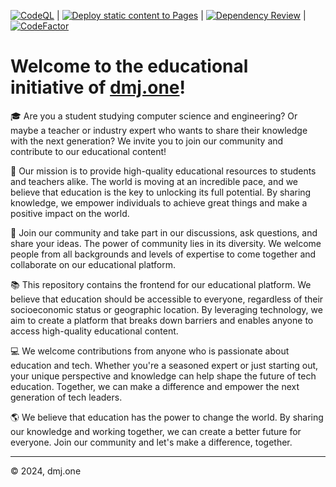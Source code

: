 [![CodeQL](https://github.com/dmjone/dmjone.github.io/actions/workflows/codeql.yml/badge.svg)](https://github.com/dmjone/dmjone.github.io/actions/workflows/codeql.yml) | [![Deploy static content to Pages](https://github.com/dmjone/dmjone.github.io/actions/workflows/pages.yml/badge.svg)](https://github.com/dmjone/dmjone.github.io/actions/workflows/pages.yml) | [![Dependency Review](https://github.com/dmjone/dmjone.github.io/actions/workflows/dependency-review.yml/badge.svg)](https://github.com/dmjone/dmjone.github.io/actions/workflows/dependency-review.yml) | [![CodeFactor](https://www.codefactor.io/repository/github/dmjone/dmjone/badge)](https://www.codefactor.io/repository/github/dmjone/dmjone)

# Welcome to the educational initiative of [dmj.one](https://dmj.one)!

🎓 Are you a student studying computer science and engineering? Or maybe a teacher or industry expert who wants to share their knowledge with the next generation? We invite you to join our community and contribute to our educational content!

🌟 Our mission is to provide high-quality educational resources to students and teachers alike. The world is moving at an incredible pace, and we believe that education is the key to unlocking its full potential. By sharing knowledge, we empower individuals to achieve great things and make a positive impact on the world.

👋 Join our community and take part in our discussions, ask questions, and share your ideas. The power of community lies in its diversity. We welcome people from all backgrounds and levels of expertise to come together and collaborate on our educational platform.

📚 This repository contains the frontend for our educational platform. We believe that education should be accessible to everyone, regardless of their socioeconomic status or geographic location. By leveraging technology, we aim to create a platform that breaks down barriers and enables anyone to access high-quality educational content.

💻 We welcome contributions from anyone who is passionate about education and tech. Whether you're a seasoned expert or just starting out, your unique perspective and knowledge can help shape the future of tech education. Together, we can make a difference and empower the next generation of tech leaders.

🌎 We believe that education has the power to change the world. By sharing our knowledge and working together, we can create a better future for everyone. Join our community and let's make a difference, together.

***
&copy; 2024, dmj.one
